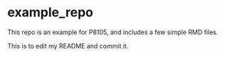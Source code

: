 # example_repo

This repo is an example for P8105, and includes a few simple RMD files. 

This is to edit my README and commit it. 